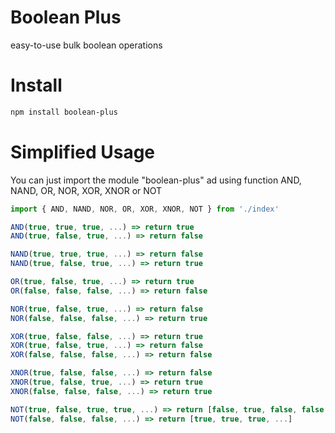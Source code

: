 # Boolean Plus
easy-to-use bulk boolean operations

# Install

```sh
npm install boolean-plus
```

# Simplified Usage
You can just import the module "boolean-plus" ad using function AND, NAND, OR, NOR, XOR, XNOR or NOT 

```javascript
import { AND, NAND, NOR, OR, XOR, XNOR, NOT } from './index'

AND(true, true, true, ...) => return true
AND(true, false, true, ...) => return false

NAND(true, true, true, ...) => return false
NAND(true, false, true, ...) => return true

OR(true, false, true, ...) => return true
OR(false, false, false, ...) => return false

NOR(true, false, true, ...) => return false
NOR(false, false, false, ...) => return true

XOR(true, false, false, ...) => return true
XOR(true, false, true, ...) => return false
XOR(false, false, false, ...) => return false

XNOR(true, false, false, ...) => return false
XNOR(true, false, true, ...) => return true
XNOR(false, false, false, ...) => return true

NOT(true, false, true, true, ...) => return [false, true, false, false, ...]
NOT(false, false, false, ...) => return [true, true, true, ...]

```
